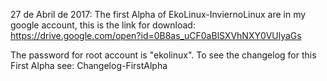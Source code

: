 27 de Abril de 2017:
The first Alpha of EkoLinux-InviernoLinux are in my google account, this is the link for download:
https://drive.google.com/open?id=0B8as_uCF0aBlSXVhNXY0VUlyaGs

The password for root account is "ekolinux".
To see the changelog for this First Alpha see: Changelog-FirstAlpha
